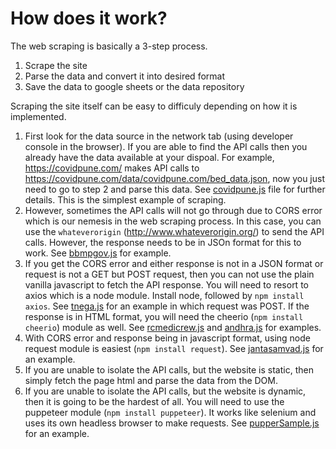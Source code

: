 # How does it work?

The web scraping is basically a 3-step process.
1. Scrape the site
2. Parse the data and convert it into desired format
3. Save the data to google sheets or the data repository

Scraping the site itself can be easy to difficuly depending on how it is implemented.
1. First look for the data source in the network tab (using developer console in the browser). If you are able to find the API calls then you already have the data available at your dispoal. For example, https://covidpune.com/ makes API calls to https://covidpune.com/data/covidpune.com/bed_data.json, now you just need to go to step 2 and parse this data. See [covidpune.js](https://github.com/Cowin-team/Cowin_data_scrapper/blob/main/src/covidpune.js) file for further details. This is the simplest example of scraping.
2. However, sometimes the API calls will not go through due to CORS error which is our nemesis in the web scraping process. In this case, you can use the `whateverorigin` (http://www.whateverorigin.org/) to send the API calls. However, the response needs to be in JSOn format for this to work. See [bbmpgov.js](https://github.com/Cowin-team/Cowin_data_scrapper/blob/main/src/bbmpgov.js) for example.
3. If you get the CORS error and either response is not in a JSON format or request is not a GET but POST request, then you can not use the plain vanilla javascript to fetch the API response. You will need to resort to axios which is a node module. Install node, followed by `npm install axios`. See [tnega.js](https://github.com/Cowin-team/Cowin_data_scrapper/blob/main/src/tnega.js) for an example in which request was POST. If the response is in HTML format, you will need the cheerio (`npm install cheerio`) module as well. See [rcmedicrew.js](https://github.com/Cowin-team/Cowin_data_scrapper/blob/main/src/rcmedicrew.js) and [andhra.js](https://github.com/Cowin-team/Cowin_data_scrapper/blob/main/src/andhra.js) for examples.
4. With CORS error and response being in javascript format, using node request module is easiest (`npm install request`). See [jantasamvad.js](https://github.com/Cowin-team/Cowin_data_scrapper/blob/main/src/jantasamvad.js) for an example.
5. If you are unable to isolate the API calls, but the website is static, then simply fetch the page html and parse the data from the DOM.
6. If you are unable to isolate the API calls, but the website is dynamic, then it is going to be the hardest of all. You will need to use the puppeteer module (`npm install puppeteer`). It works like selenium and uses its own headless browser to make requests. See [pupperSample.js](https://github.com/Cowin-team/Cowin_data_scrapper/blob/main/src/pupperSample.js) for an example.
